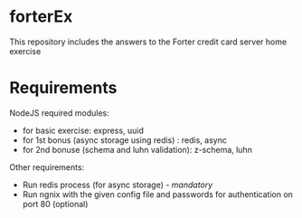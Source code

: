 # forterEx

This repository includes the answers to the Forter credit card server home exercise

# Requirements

NodeJS required modules: 

 - for basic exercise: express, uuid
 - for 1st bonus (async storage using redis) : redis, async
 - for 2nd bonuse (schema and luhn validation): z-schema, luhn

Other requirements:
  - Run redis process (for async storage) - *mandatory*
  - Run ngnix with the given config file and passwords for authentication on port 80 (optional)
  
